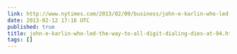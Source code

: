 ```yaml
---
link: http://www.nytimes.com/2013/02/09/business/john-e-karlin-who-led-the-way-to-all-digit-dialing-dies-at-94.html?ref=obituaries&_r=0&pagewanted=all
date: 2013-02-12 17:16 UTC
published: true
title: john-e-karlin-who-led-the-way-to-all-digit-dialing-dies-at-94.html
tags: []
---
```



